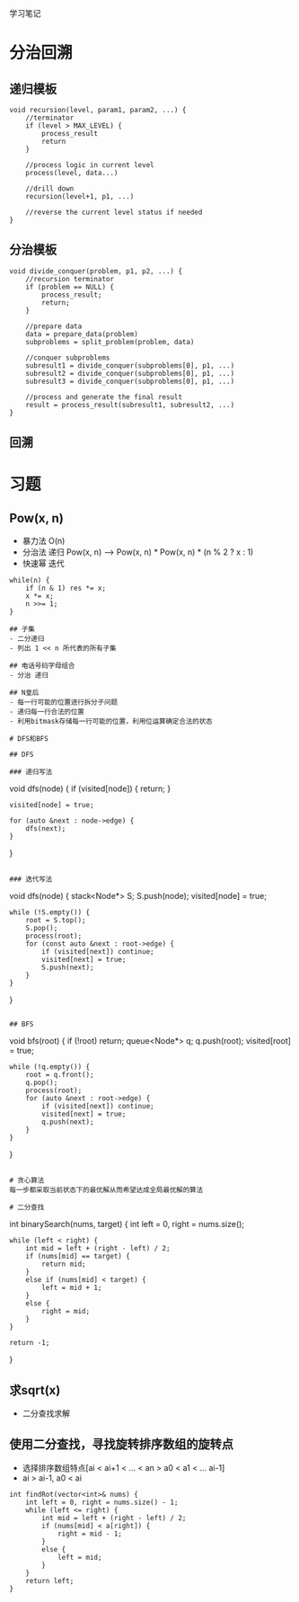 学习笔记

# 分治回溯
## 递归模板
```
void recursion(level, param1, param2, ...) {
    //terminator
    if (level > MAX_LEVEL) {
        process_result
        return
    }

    //process logic in current level
    process(level, data...)

    //drill down
    recursion(level+1, p1, ...)

    //reverse the current level status if needed
}
```

## 分治模板
```
void divide_conquer(problem, p1, p2, ...) {
    //recursion terminator
    if (problem == NULL) {
        process_result;
        return;
    }

    //prepare data
    data = prepare_data(problem)
    subproblems = split_problem(problem, data)

    //conquer subproblems
    subresult1 = divide_conquer(subproblems[0], p1, ...)
    subresult2 = divide_conquer(subproblems[0], p1, ...)
    subresult3 = divide_conquer(subproblems[0], p1, ...)

    //process and generate the final result
    result = process_result(subresult1, subresult2, ...)
}
```

## 回溯

# 习题
## Pow(x, n)
- 暴力法 O(n)
- 分治法 递归
    Pow(x, n) --> Pow(x, n) * Pow(x, n) * (n % 2 ? x : 1)
- 快速幂 迭代
```
while(n) {
    if (n & 1) res *= x;
    x *= x;
    n >>= 1;
}

## 子集
- 二分递归
- 列出 1 << n 所代表的所有子集

## 电话号码字母组合
- 分治 递归

## N皇后
- 每一行可能的位置进行拆分子问题
- 递归每一行合法的位置
- 利用bitmask存储每一行可能的位置，利用位运算确定合法的状态

# DFS和BFS

## DFS

### 递归写法
```
void dfs(node) {
    if (visited[node]) {
        return;
    }

    visited[node] = true;

    for (auto &next : node->edge) {
        dfs(next);
    }
}
```

### 迭代写法
```
void dfs(node) {
    stack<Node*> S;
    S.push(node);
    visited[node] = true;

    while (!S.empty()) {
        root = S.top();
        S.pop();
        process(root);
        for (const auto &next : root->edge) {
            if (visited[next]) continue;
            visited[next] = true;
            S.push(next);
        }
    }
}
```

## BFS
```
void bfs(root) {
    if (!root) return;
    queue<Node*> q;
    q.push(root);
    visited[root] = true;

    while (!q.empty()) {
        root = q.front();
        q.pop();
        process(root);
        for (auto &next : root->edge) {
            if (visited[next]) continue;
            visited[next] = true;
            q.push(next);
        }
    }
}
```

# 贪心算法
每一步都采取当前状态下的最优解从而希望达成全局最优解的算法

# 二分查找
```
int binarySearch(nums, target) {
    int left = 0, right = nums.size();

    while (left < right) {
        int mid = left + (right - left) / 2;
        if (nums[mid] == target) {
            return mid;
        }
        else if (nums[mid] < target) {
            left = mid + 1;
        }
        else {
            right = mid;
        }
    }

    return -1;
}

## 求sqrt(x)
- 二分查找求解

## 使用二分查找，寻找旋转排序数组的旋转点
- 选择排序数组特点[ai < ai+1 < ... < an > a0 < a1 < ... ai-1]
- ai > ai-1, a0 < ai
```
int findRot(vector<int>& nums) {
    int left = 0, right = nums.size() - 1;
    while (left <= right) {
        int mid = left + (right - left) / 2;
        if (nums[mid] < a[right]) {
            right = mid - 1;
        }
        else {
            left = mid;
        }
    }
    return left;
}
```